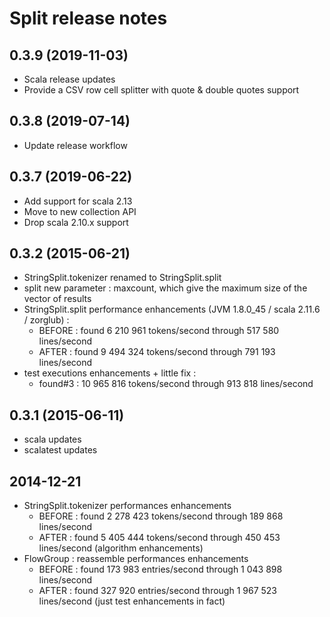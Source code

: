 # Split release notes

## 0.3.9 (2019-11-03)
  - Scala release updates
  - Provide a CSV row cell splitter with quote & double quotes support

## 0.3.8 (2019-07-14)
  - Update release workflow

## 0.3.7 (2019-06-22)
  - Add support for scala 2.13
  - Move to new collection API
  - Drop scala 2.10.x support

## 0.3.2 (2015-06-21)
  - StringSplit.tokenizer renamed to StringSplit.split
  - split new parameter : maxcount, which give the maximum size of the vector of results
  - StringSplit.split performance enhancements (JVM 1.8.0_45 / scala 2.11.6 / zorglub) :
    * BEFORE : found 6 210 961 tokens/second through 517 580 lines/second 
    * AFTER  : found 9 494 324 tokens/second through 791 193 lines/second
  - test executions enhancements + little fix :
    * found#3 : 10 965 816 tokens/second through 913 818 lines/second 

## 0.3.1 (2015-06-11)
  - scala updates
  - scalatest updates

## 2014-12-21
  - StringSplit.tokenizer performances enhancements
    * BEFORE : found 2 278 423 tokens/second through 189 868 lines/second 
    * AFTER  : found 5 405 444 tokens/second through 450 453 lines/second  (algorithm enhancements)
  - FlowGroup : reassemble performances enhancements 
    * BEFORE : found 173 983 entries/second through 1 043 898 lines/second
    * AFTER  : found 327 920 entries/second through 1 967 523 lines/second (just test enhancements in fact) 

